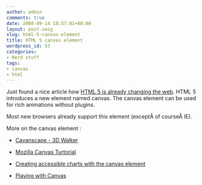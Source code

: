 ```yaml
---
author: admin
comments: true
date: 2008-09-14 18:57:01+00:00
layout: post.swig
slug: html-5-canvas-element
title: HTML 5 canvas element
wordpress_id: 53
categories:
- Nerd stuff
tags:
- canvas
- html
---
```


Just found a nice article how [HTML 5 is already changing the web](http://www.webmonkey.com/blog/How_HTML_5_Is_Already_Changing_the_Web). HTML 5 introduces a new element named canvas. The canvas element can be used for rich animations without plugins.

Most new browsers already support this element (exceptÂ of courseÂ IE).

More on the canvas element :




  * [Cavanscape - 3D Walker](http://www.abrahamjoffe.com.au/ben/canvascape/)


  * [Mozilla Canvas Turtorial](http://developer.mozilla.org/En/Canvas_tutorial)


  * [Creating accessible charts with the canvas element](http://www.filamentgroup.com/lab/creating_accessible_charts_using_canvas_and_jquery/)


  * [Playing with Canvas](http://arapehlivanian.com/wp-content/uploads/2007/02/canvas.html)



